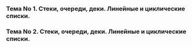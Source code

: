 ### Тема No 1. Стеки, очереди, деки. Линейные и циклические списки.
### Тема No 2. Стеки, очереди, деки. Линейные и циклические списки.
